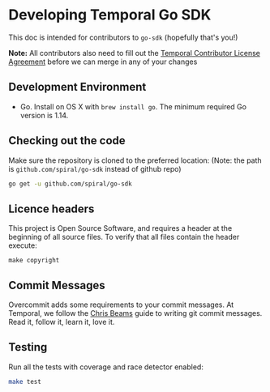 # Developing Temporal Go SDK

This doc is intended for contributors to `go-sdk` (hopefully that's you!)

**Note:** All contributors also need to fill out the [Temporal Contributor License Agreement](https://gist.github.com/samarabbas/7dcd41eb1d847e12263cc961ccfdb197) before we can merge in any of your changes

## Development Environment

* Go. Install on OS X with `brew install go`. The minimum required Go version is 1.14.

## Checking out the code

Make sure the repository is cloned to the preferred location:
(Note: the path is `github.com/spiral/go-sdk` instead of github repo)

```bash
go get -u github.com/spiral/go-sdk
```

## Licence headers

This project is Open Source Software, and requires a header at the beginning of
all source files. To verify that all files contain the header execute:

```lang=bash
make copyright
```

## Commit Messages

Overcommit adds some requirements to your commit messages. At Temporal, we follow the
[Chris Beams](http://chris.beams.io/posts/git-commit/) guide to writing git
commit messages. Read it, follow it, learn it, love it.

## Testing

Run all the tests with coverage and race detector enabled:

```bash
make test
```
